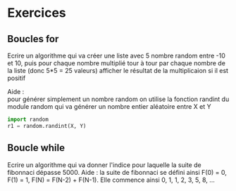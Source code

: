 # Exercices

## Boucles for

Ecrire un algorithme qui va créer une liste avec 5 nombre random entre -10 et 10, puis pour chaque nombre multiplié tour à tour par chaque nombre de la liste (donc 5\*5 = 25 valeurs) afficher le résultat de la multiplicaion si il est positif

Aide :  
pour générer simplement un nombre random on utilise la fonction randint du module random qui va générer un nombre entier aléatoire entre X et Y
```python
import random
r1 = random.randint(X, Y)
```


## Boucle while

Ecrire un algorithme qui va donner l'indice pour laquelle la suite de fibonnaci dépasse 5000.
Aide : la suite de fibonnaci se défini ainsi F(0) = 0, F(1) = 1, F(N) = F(N-2) + F(N-1). Elle commence ainsi 0, 1, 1, 2, 3, 5, 8, ...
